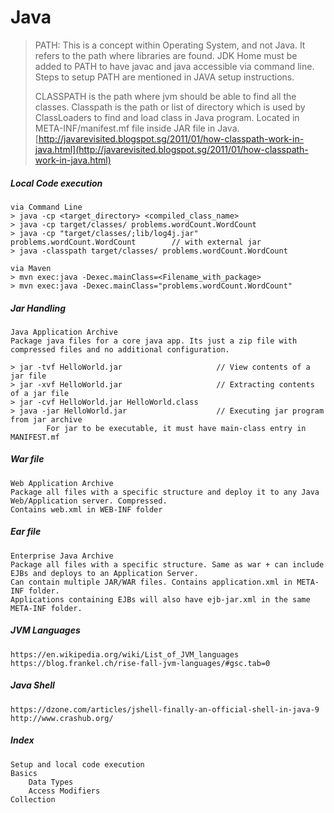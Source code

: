 # Java

> PATH: This is a concept within Operating System, and not Java. It refers to the path where libraries are found. JDK Home must be added to PATH to have javac and java accessible via command line. Steps to setup PATH are mentioned in JAVA setup instructions.
>
> CLASSPATH is the path where jvm should be able to find all the classes. Classpath is the path or list of directory which is used by ClassLoaders to find and load class in Java program. Located in META-INF/manifest.mf file inside JAR file in Java.  
> [http://javarevisited.blogspot.sg/2011/01/how-classpath-work-in-java.html](http://javarevisited.blogspot.sg/2011/01/how-classpath-work-in-java.html)

##### Local Code execution

```
via Command Line
> java -cp <target_directory> <compiled_class_name>
> java -cp target/classes/ problems.wordCount.WordCount
> java -cp "target/classes/;lib/log4j.jar" problems.wordCount.WordCount        // with external jar
> java -classpath target/classes/ problems.wordCount.WordCount

via Maven
> mvn exec:java -Dexec.mainClass=<Filename_with_package>
> mvn exec:java -Dexec.mainClass="problems.wordCount.WordCount"
```

##### Jar Handling

```
Java Application Archive
Package java files for a core java app. Its just a zip file with compressed files and no additional configuration.

> jar -tvf HelloWorld.jar                     // View contents of a jar file
> jar -xvf HelloWorld.jar                     // Extracting contents of a jar file
> jar -cvf HelloWorld.jar HelloWorld.class
> java -jar HelloWorld.jar                    // Executing jar program from jar archive
        For jar to be executable, it must have main-class entry in MANIFEST.mf
```

##### War file

```
Web Application Archive
Package all files with a specific structure and deploy it to any Java Web/Application server. Compressed.
Contains web.xml in WEB-INF folder
```

##### Ear file

```
Enterprise Java Archive
Package all files with a specific structure. Same as war + can include EJBs and deploys to an Application Server.
Can contain multiple JAR/WAR files. Contains application.xml in META-INF folder.
Applications containing EJBs will also have ejb-jar.xml in the same META-INF folder.
```

##### JVM Languages

```
https://en.wikipedia.org/wiki/List_of_JVM_languages
https://blog.frankel.ch/rise-fall-jvm-languages/#gsc.tab=0
```

##### Java Shell

```
https://dzone.com/articles/jshell-finally-an-official-shell-in-java-9
http://www.crashub.org/
```

##### Index

```
Setup and local code execution
Basics
    Data Types
    Access Modifiers
Collection
```



